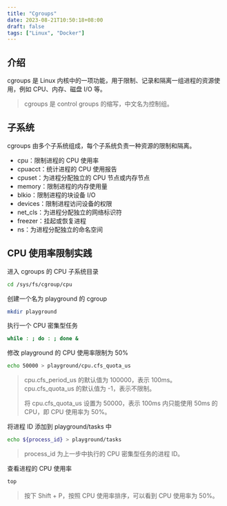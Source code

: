 ```yaml
---
title: "Cgroups"
date: 2023-08-21T10:50:18+08:00
draft: false
tags: ["Linux", "Docker"]
---
```


## 介绍

cgroups 是 Linux 内核中的一项功能，用于限制、记录和隔离一组进程的资源使用，例如 CPU、内存、磁盘 I/O 等。

> cgroups 是 control groups 的缩写，中文名为控制组。

## 子系统

cgroups 由多个子系统组成，每个子系统负责一种资源的限制和隔离。

- cpu：限制进程的 CPU 使用率
- cpuacct：统计进程的 CPU 使用报告
- cpuset：为进程分配独立的 CPU 节点或内存节点
- memory：限制进程的内存使用量
- blkio：限制进程的块设备 I/O
- devices：限制进程访问设备的权限
- net_cls：为进程分配独立的网络标识符
- freezer：挂起或恢复进程
- ns：为进程分配独立的命名空间

## CPU 使用率限制实践

进入 cgroups 的 CPU 子系统目录

```bash
cd /sys/fs/cgroup/cpu
```

创建一个名为 playground 的 cgroup

```bash
mkdir playground
```

执行一个 CPU 密集型任务

```bash
while : ; do : ; done &
```

修改 playground 的 CPU 使用率限制为 50%

```bash
echo 50000 > playground/cpu.cfs_quota_us
```

> cpu.cfs_period_us 的默认值为 100000，表示 100ms。cpu.cfs_quota_us 的默认值为 -1，表示不限制。
>
> 将 cpu.cfs_quota_us 设置为 50000，表示 100ms 内只能使用 50ms 的 CPU，即 CPU 使用率为 50%。

将进程 ID 添加到 playground/tasks 中

```bash
echo ${process_id} > playground/tasks
```

> process_id 为上一步中执行的 CPU 密集型任务的进程 ID。

查看进程的 CPU 使用率

```bash
top
```

> 按下 Shift + P，按照 CPU 使用率排序，可以看到 CPU 使用率为 50%。
